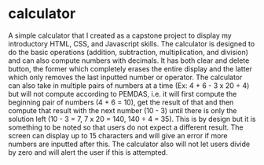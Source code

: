# calculator

A simple calculator that I created as a capstone project to display my introductory HTML, CSS, and Javascript skills. The calculator is designed to do the basic operations (addition, subtraction, multiplication, and division) and can also compute numbers with decimals. It has both clear and delete button, the former which completely erases the entire display and the latter which only removes the last inputted number or operator. The calculator can also take in multiple pairs of numbers at a time (Ex: 4 + 6 - 3 x 20 ÷ 4) but will not compute according to PEMDAS, i.e. it will first compute the beginning pair of numbers (4 + 6 = 10), get the result of that and then compute that result with the next number (10 - 3) until there is only the solution left (10 - 3 = 7, 7 x 20 = 140, 140 ÷ 4 = 35). This is by design but it is something to be noted so that users do not expect a different result. The screen can display up to 15 characters and will give an error if more numbers are inputted after this. The calculator also will not let users divide by zero and will alert the user if this is attempted. 